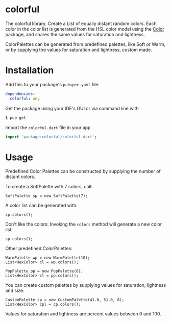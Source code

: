 # colorful

The colorful library.
Create a List of equally distant random colors.
Each color in the color list is generated
from the HSL color model using the [Color](https://pub.dartlang.org/packages/color) package,
and shares the same values
for saturation and lightness.

ColorPalettes can be generated from predefined palettes,
like Soft or Warm, or by supplying the values for
saturation and lightness, custom made.

# Installation

Add this to your package's `pubspec.yaml` file:

```yaml
dependencies:
  colorful: any
```

Get the package using your IDE's GUI or via command line with

```bash
$ pub get
```

Import the `colorful.dart` file in your app

```dart
import 'package:colorful/colorful.dart';
```

# Usage

Predefined Color Palettes can be constructed by supplying the number of
distant colors.

To create a SoftPalette with 7 colors, call:

    SoftPalette sp = new SoftPalette(7);
    
A color list can be generated with:
    
    sp.colors();
    
Don't like the colors:
Invoking the `colors` method will generate a new color list:

    sp.colors();
    
Other predefined ColorPalettes:

    WarmPalette wp = new WarmPalette(10);
    List<HexColor> cl = wp.colors();
    
    PopPalette pp = new PopPalette(6);
    List<HexColor> cl = pp.colors();
    
You can create custom palettes by supplying values for saturation, lightness
and size. 

    CustomPalette cp = new CustomPalette(41.0, 51.0, 8);
    List<HexColor> cpl = cp.colors();
    
Values for saturation and lightness are percent values between 0 and 100.

